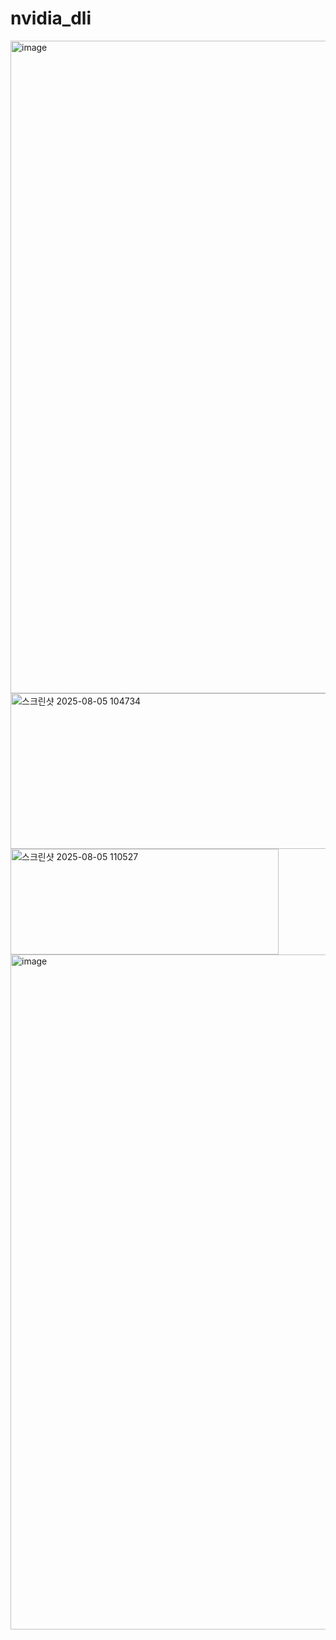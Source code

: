 # nvidia_dli
<img width="1200" height="1044" alt="image" src="https://github.com/user-attachments/assets/744bd381-1c86-4299-acbb-417e61b0e02f" />
<img width="963" height="249" alt="스크린샷 2025-08-05 104734" src="https://github.com/user-attachments/assets/e7105b53-0046-4bff-9a9d-350f0a3a0332" />
<img width="429" height="169" alt="스크린샷 2025-08-05 110527" src="https://github.com/user-attachments/assets/80ee457e-242d-462c-b189-0f3d76afbd7e" />
<img width="1920" height="1080" alt="image" src="https://github.com/user-attachments/assets/abb916e3-682b-4c97-b0a8-8fdb1537ea12" />
